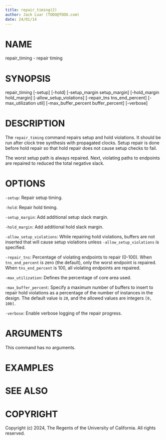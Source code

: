 ```yaml
---
title: repair_timing(2)
author: Jack Luar (TODO@TODO.com)
date: 24/01/14
---
```


# NAME

repair_timing - repair timing

# SYNOPSIS

repair_timing 
    [-setup]
    [-hold]
    [-setup_margin setup_margin]
    [-hold_margin hold_margin]
    [-allow_setup_violations]
    [-repair_tns tns_end_percent]
    [-max_utilization util]
    [-max_buffer_percent buffer_percent]
    [-verbose]


# DESCRIPTION

The `repair_timing` command repairs setup and hold violations.  It
should be run after clock tree synthesis with propagated clocks.
Setup repair is done before hold repair so that hold repair does not
cause setup checks to fail.

The worst setup path is always repaired.  Next, violating paths to
endpoints are repaired to reduced the total negative slack.

# OPTIONS

`-setup`:  Repair setup timing.

`-hold`:  Repair hold timing.

`-setup_margin`:  Add additional setup slack margin.

`-hold_margin`:  Add additional hold slack margin.

`-allow_setup_violations`:  While repairing hold violations, buffers are not inserted that will cause setup violations unless `-allow_setup_violations` is specified.

`-repair_tns`:  Percentage of violating endpoints to repair (0-100). When `tns_end_percent` is zero (the default), only the worst endpoint is repaired. When `tns_end_percent` is 100, all violating endpoints are repaired.

`-max_utilization`:  Defines the percentage of core area used.

`-max_buffer_percent`:  Specify a maximum number of buffers to insert to repair hold violations as a percentage of the number of instances in the design. The default value is `20`, and the allowed values are integers `[0, 100]`.

`-verbose`:  Enable verbose logging of the repair progress.

# ARGUMENTS

This command has no arguments.

# EXAMPLES

# SEE ALSO

# COPYRIGHT

Copyright (c) 2024, The Regents of the University of California. All rights reserved.
